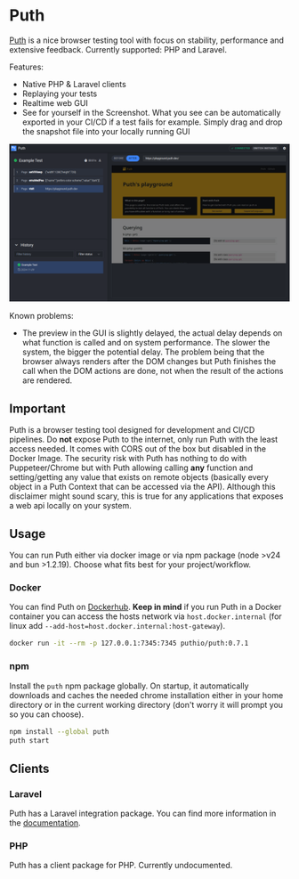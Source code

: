 # Puth

[Puth](https://puth.io) is a nice browser testing tool with focus on stability, performance and extensive
feedback. Currently supported: PHP and Laravel.

Features:

- Native PHP & Laravel clients
- Replaying your tests
- Realtime web GUI
- See for yourself in the Screenshot. What you see can be automatically exported in your CI/CD if a test fails for example. Simply drag and drop the snapshot file into your locally running GUI

![GUI Preview](assets/gui-preview_2024-11.png)

Known problems:
- The preview in the GUI is slightly delayed, the actual delay depends on what function is called and on system performance. The slower the system, the bigger the potential delay. The problem being that the browser always renders after the DOM changes but Puth finishes the call when the DOM actions are done, not when the result of the actions are rendered.

## Important

Puth is a browser testing tool designed for development and CI/CD pipelines. Do **not** expose Puth to the internet, only run Puth with the least access needed. It comes with CORS out of the box but disabled in the Docker Image. The security risk with Puth has nothing to do with Puppeteer/Chrome but with Puth allowing calling **any** function and setting/getting any value that exists on remote objects (basically every object in a Puth Context that can be accessed via the API). Although this disclaimer might sound scary, this is true for any applications that exposes a web api locally on your system.

## Usage

You can run Puth either via docker image or via npm package (node >v24 and bun >1.2.19). Choose what fits best for your project/workflow.

### Docker

You can find Puth on [Dockerhub](https://hub.docker.com/r/puthio/puth). **Keep in mind** if you run Puth in a Docker
container you can access the hosts network via `host.docker.internal` (for linux add `--add-host=host.docker.internal:host-gateway`).

```bash
docker run -it --rm -p 127.0.0.1:7345:7345 puthio/puth:0.7.1
```

### npm

Install the `puth` npm package globally. On startup, it automatically downloads and caches the needed chrome installation either in your home directory or in the current working directory (don't worry it will prompt you so you can choose).

```bash
npm install --global puth
puth start
```

## Clients

### Laravel

Puth has a Laravel integration package. You can find more information in the [documentation](https://puth.io/docs/0_x/integrations/laravel).

### PHP

Puth has a client package for PHP. Currently undocumented.
